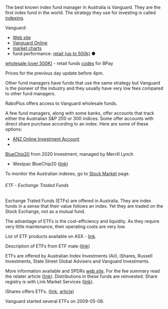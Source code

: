 
The best known index fund manager in Australia is Vanguard. They are the first index fund in the world. The strategy they use for investing is called <a href="theory_indexing.html">indexing</a>.

Vanguard:

- <a href="http://www.vanguard.com.au/" target="_blank">Web site</a>
- [Vanguard Online](https://secure.vanguardinvestments.com.au/investor)
- <a href="http://www.vanguard.com.au/personal_investors/knowledge-centre/indexing/interactive-index-chart.cfm" target="_blank">market charts</a>
- fund performance:
<a href="http://www.vanguard.com.au/personal_investors/fund-performance/managed-funds-up-to-$500000/en/managed-funds-up-to-$500000_home.cfm" target="_blank">retail (up to 500k)</a> ●
<a href="http://www.vanguard.com.au/personal_investors/fund-performance/managed-funds-over-$500000/managed-funds-over-$500000_home.cfm" target="_blank">
wholesale (over 500K)</a>
- retail funds
<a href="http://www.vanguard.com.au/personal_investors/client-services/transacting-with-us/bpay.cfm" target="_blank">codes</a> for BPay

Prices for the previous day update before 4pm.

Other fund managers have funds that use the same strategy but Vanguard is the pioneer of the industry and they usually have very low fees compared to other fund managers.

RaboPlus offers access to Vanguard wholesale funds.

A few fund managers, along with some banks, offer accounts that track either the Australian S&amp;P 200 or 300 indices. Some offer accounts with direct share purchase according to an index. Here are some of these options:

- <a href="http://www.anz.com/aus/invest-and-insure/product-and-services/Online-Investment-Account/Default.asp">ANZ Online Investment Account</a>
- <a href="http://www.2020directinvest.com.au/investment-opportunities/bluechip20.aspx">
BlueChip20</a> from 2020 Investment, managed by Merrill Lynch
- Westpac BlueChip20 (<a href="http://wib.westpac.com.au/bc20/" target="_blank">link</a>)

To monitor the Australian indexes, go to [Stock 
Market](aus_stockmarket.html) page.

###### ETF - Exchange Traded Funds

Exchange Trated Funds (ETFs) are offered in Australia. They are index funds in a sense that their value follows an index. Yet they are traded on the Stock Exchange, not as a mutual fund. 

The advantage of ETFs is the cost-efficiency and liquidity. As they require very little maintenance, their operating costs are very low.

List of ETF products available on ASX -
<a href="http://www.asx.com.au/documents/products/asx_etf_product_list.pdf" target="_blank">
link</a>.

Description of ETFs from ETF mate (<a href="http://www.etfmate.com.au/Current-ASX-ETFs" target="_blank">link</a>)

ETFs are offered by Australian Index Investments (Aii), iShares, Russell Investments, State Street Global Advisers and Vanguard Investments.

More information available and SPDRs
<a href="http://www.spdrs.com.au/" target="_blank">web site</a>. For the fee 
summary read the relater article (<a href="http://alensfinance.blogspot.com/2009/04/ssga-spdrs-australia-frequently-asked.html" target="_blank">link</a>). 
Distributions in these funds are reinvested. Share registry is with Link Market Services (<a href="http://www.linkmarketservices.com.au/" target="_blank">link</a>).

iShares offers ETFs. ([link](http://www.ishares.com.au/),
<a href="http://alensfinance.blogspot.com/2009/05/more-etfs-in-australia-ishares.html">
article</a>)

Vanguard started several ETFs on 2009-05-08.

